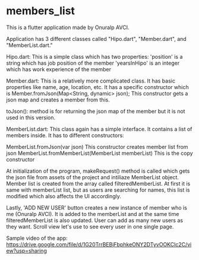 # members_list

This is a flutter application made by Onuralp AVCI.

Application has 3 different classes called "Hipo.dart", "Member.dart", and "MemberList.dart."

Hipo.dart:
  This is a simple class which has two properties:
    'position' is a string which has job position of the member
    'yearsInHipo' is an integer which has work experience of the member

Member.dart:
  This is a relatively more complicated class. It has basic properties like name, age, location, etc.
  It has a specific constructor which is Member.fromJson(Map<String, dynamic> json);
  This constructor gets a json map and creates a member from this.
  
  toJson(): method is for returning the json map of the member but it is not used in this version.
  
MemberList.dart:
  This class again has a simple interface. It contains a list of members inside. It has to different constructors:
  
   MemberList.fromJson(var json) This constructor creates member list from json
   MemberList.fromMemberList(MemberList memberList) This is the copy constructor
   
   
At initialization of the program, makeRequest() method is called which gets the json file from assets of the project and intiliaze MemberList object. Member list is created from the array called filteredMemberList. At first it is same with memberList list, but as users are searching for names, this list is modified which also affects the UI accordingly.

Lastly, 'ADD NEW USER' button creates a new instance of member who is me (Onuralp AVCI). It is added to the memberList and at the same time filteredMemberList is also updated. User can add as many new users as they want. Scroll view let's use to see every user in one single page.


Sample video of the app:
https://drive.google.com/file/d/1G20TrrBEBjFbphkeONY2DTyvOOKClc2C/view?usp=sharing
